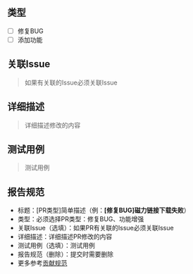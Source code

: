 ## 类型

- [ ] 修复BUG
- [ ] 添加功能

## 关联Issue

> 如果有关联的Issue必须关联Issue

## 详细描述

> 详细描述修改的内容

## 测试用例

> 测试用例

## 报告规范

* 标题：[PR类型]简单描述（例：**[修复BUG]磁力链接下载失败**）
* 类型：必须选择PR类型：修复BUG、功能增强
* 关联Issue（选填）：如果PR有关联的Issue必须关联Issue
* 详细描述：详细描述PR修改的内容
* 测试用例（选填）：测试用例
* 报告规范（删除）：提交时需要删除
* 更多参考[贡献规范](../CONTRIBUTING.md#提交pr)